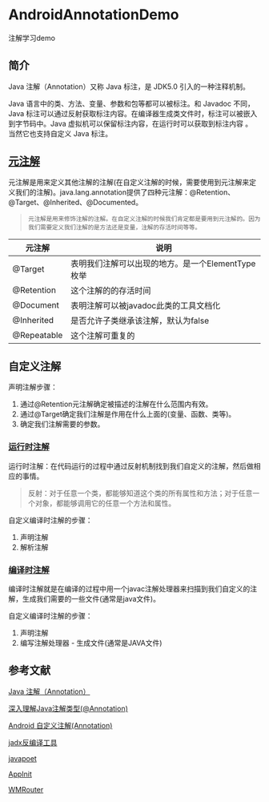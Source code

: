 # AndroidAnnotationDemo
注解学习demo

## 简介
Java 注解（Annotation）又称 Java 标注，是 JDK5.0 引入的一种注释机制。

Java 语言中的类、方法、变量、参数和包等都可以被标注。和 Javadoc 不同，Java 标注可以通过反射获取标注内容。在编译器生成类文件时，标注可以被嵌入到字节码中。Java 虚拟机可以保留标注内容，在运行时可以获取到标注内容 。 当然它也支持自定义 Java 标注。

## [元注解](docs/MetaAnnotation.md)
元注解是用来定义其他注解的注解(在自定义注解的时候，需要使用到元注解来定义我们的注解)。java.lang.annotation提供了四种元注解：@Retention、 @Target、@Inherited、@Documented。

>`元注解是用来修饰注解的注解。在自定义注解的时候我们肯定都是要用到元注解的。因为我们需要定义我们注解的是方法还是变量，注解的存活时间等等。`

元注解|说明
---|---
@Target	|表明我们注解可以出现的地方。是一个ElementType枚举
@Retention	|这个注解的的存活时间
@Document	|表明注解可以被javadoc此类的工具文档化
@Inherited	|是否允许子类继承该注解，默认为false
@Repeatable |这个注解可重复的

## 自定义注解
声明注解步骤：

1. 通过@Retention元注解确定被描述的注解在什么范围内有效。
2. 通过@Target确定我们注解是作用在什么上面的(变量、函数、类等)。
3. 确定我们注解需要的参数。

### [运行时注解](docs/RuntimeAnnotation.md)
运行时注解：在代码运行的过程中通过反射机制找到我们自定义的注解，然后做相应的事情。

>反射：对于任意一个类，都能够知道这个类的所有属性和方法；对于任意一个对象，都能够调用它的任意一个方法和属性。

自定义编译时注解的步骤：
1. 声明注解
2. 解析注解

### [编译时注解](docs/CompileAnnotation.md)
编译时注解就是在编译的过程中用一个javac注解处理器来扫描到我们自定义的注解，生成我们需要的一些文件(通常是java文件)。

自定义编译时注解的步骤：
1. 声明注解
2. 编写注解处理器 - 生成文件(通常是JAVA文件)

## 参考文献
[Java 注解（Annotation）](https://www.runoob.com/w3cnote/java-annotation.html)

[深入理解Java注解类型(@Annotation)](https://blog.csdn.net/javazejian/article/details/71860633)

[Android 自定义注解(Annotation)](https://blog.csdn.net/wuyuxing24/article/details/81139846)

[jadx反编译工具](https://github.com/BlankLun/jadx)

[javapoet](https://github.com/BlankLun/javapoet)

[AppInit](https://github.com/BlankLun/AppInit)

[WMRouter](https://github.com/BlankLun/WMRouter)